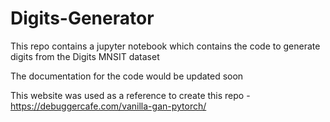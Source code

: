 # Digits-Generator
This repo contains a jupyter notebook which contains the code to generate digits from the Digits MNSIT dataset

The documentation for the code would be updated soon

This website was used as a reference to create this repo - https://debuggercafe.com/vanilla-gan-pytorch/
